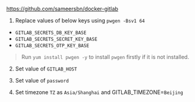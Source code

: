 
https://github.com/sameersbn/docker-gitlab


1. Replace values of below keys using `pwgen -Bsv1 64`

* `GITLAB_SECRETS_DB_KEY_BASE`
* `GITLAB_SECRETS_SECRET_KEY_BASE`
* `GITLAB_SECRETS_OTP_KEY_BASE`

> Run `yum install pwgen -y` to install `pwgen` firstly if it is not installed.

2. Set value of `GITLAB_HOST`

3. Set value of `password`

4. Set timezone `TZ` as `Asia/Shanghai` and GITLAB_TIMEZONE=`Beijing`
